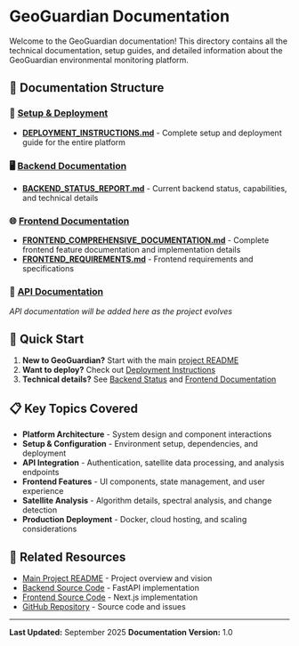 # GeoGuardian Documentation

Welcome to the GeoGuardian documentation! This directory contains all the technical documentation, setup guides, and detailed information about the GeoGuardian environmental monitoring platform.

## 📁 Documentation Structure

### 🚀 [Setup & Deployment](./setup/)
- **[DEPLOYMENT_INSTRUCTIONS.md](./setup/DEPLOYMENT_INSTRUCTIONS.md)** - Complete setup and deployment guide for the entire platform

### 🖥️ [Backend Documentation](./backend/)
- **[BACKEND_STATUS_REPORT.md](./backend/BACKEND_STATUS_REPORT.md)** - Current backend status, capabilities, and technical details

### 🌐 [Frontend Documentation](./frontend/)
- **[FRONTEND_COMPREHENSIVE_DOCUMENTATION.md](./frontend/FRONTEND_COMPREHENSIVE_DOCUMENTATION.md)** - Complete frontend feature documentation and implementation details
- **[FRONTEND_REQUIREMENTS.md](./frontend/FRONTEND_REQUIREMENTS.md)** - Frontend requirements and specifications

### 🔌 [API Documentation](./api/)
*API documentation will be added here as the project evolves*

## 🎯 Quick Start

1. **New to GeoGuardian?** Start with the main [project README](../../README.md)
2. **Want to deploy?** Check out [Deployment Instructions](./setup/DEPLOYMENT_INSTRUCTIONS.md)
3. **Technical details?** See [Backend Status](./backend/BACKEND_STATUS_REPORT.md) and [Frontend Documentation](./frontend/)

## 📋 Key Topics Covered

- **Platform Architecture** - System design and component interactions
- **Setup & Configuration** - Environment setup, dependencies, and deployment
- **API Integration** - Authentication, satellite data processing, and analysis endpoints
- **Frontend Features** - UI components, state management, and user experience
- **Satellite Analysis** - Algorithm details, spectral analysis, and change detection
- **Production Deployment** - Docker, cloud hosting, and scaling considerations

## 🔗 Related Resources

- [Main Project README](../../README.md) - Project overview and vision
- [Backend Source Code](../../backend/) - FastAPI implementation
- [Frontend Source Code](../../frontend-simple/) - Next.js implementation
- [GitHub Repository](https://github.com/Testinfd/GeoGuardian) - Source code and issues

---

**Last Updated:** September 2025
**Documentation Version:** 1.0

